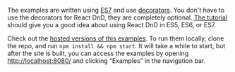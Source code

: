 The examples are written using [ES7](http://pljenkins.github.io/react-dnd/docs-faq.html#what-is-the-syntax-i-see-in-the-es7-code-examples-) and use [decorators](https://github.com/wycats/javascript-decorators). You don't have to use the decorators for React DnD, they are completely optional. [The tutorial](http://pljenkins.github.io/react-dnd/docs-tutorial.html) should give you a good idea about using React DnD in ES5, ES6, or ES7.

Check out the [hosted versions of this examples](http://pljenkins.github.io/react-dnd/examples-chessboard-tutorial-app.html). To run them locally, clone the repo, and run `npm install && npm start`. It will take a while to start, but after the site is built, you can access the examples by opening [http://localhost:8080/](http://localhost:8080/) and clicking “Examples” in the navigation bar.
